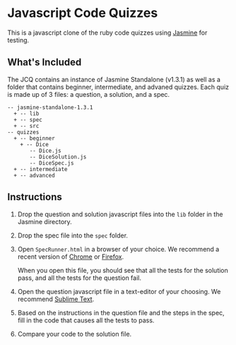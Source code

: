 # Javascript Code Quizzes

This is a javascript clone of the ruby code quizzes using [Jasmine](http://pivotal.github.io/jasmine/) for testing.

## What's Included

The JCQ contains an instance of Jasmine Standalone (v1.3.1) as well as a folder that contains beginner, intermediate, and advaned quizzes. Each quiz is made up of 3 files: a question, a solution, and a spec.

```
-- jasmine-standalone-1.3.1
  + -- lib
  + -- spec
  + -- src
-- quizzes
  + -- beginner
    + -- Dice
       -- Dice.js
       -- DiceSolution.js
       -- DiceSpec.js 
  + -- intermediate
  + -- advanced
```

## Instructions

1. Drop the question and solution javascript files into the `lib` folder in the Jasmine directory.

2. Drop the spec file into the `spec` folder.

3. Open `SpecRunner.html` in a browser of your choice. We recommend a recent version of [Chrome](https://www.google.com/intl/en/chrome/browser/) or [Firefox](http://www.mozilla.org/en-US/firefox/new/).

   When you open this file, you should see that all the tests for the solution pass, and all the tests for the question fail.

4. Open the question javascript file in a text-editor of your choosing. We recommend [Sublime Text](http://www.sublimetext.com/).

5. Based on the instructions in the question file and the steps in the spec, fill in the code that causes all the tests to pass.

6. Compare your code to the solution file.
